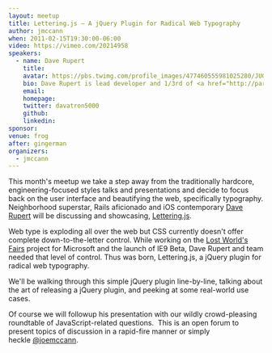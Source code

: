 ```yaml
---
layout: meetup
title: Lettering.js — A jQuery Plugin for Radical Web Typography
author: jmccann
when: 2011-02-15T19:30:00-06:00
video: https://vimeo.com/20214958
speakers:
  - name: Dave Rupert
    title:
    avatar: https://pbs.twimg.com/profile_images/477460555981025280/JUGkf8zv_400x400.jpeg
    bio: Dave Rupert is lead developer and 1/3rd of <a href="http://paravelinc.com">Paravel</a>. He is also the host of the <a href="http://atxwebshow.com">ATX Web Show</a>, a not-so-weekly podcast all about the local web design and development scene here in Austin, TX.
    email:
    homepage:
    twitter: davatron5000
    github:
    linkedin:
sponsor:
venue: frog
after: gingerman
organizers:
  - jmccann
---
```


This month's meetup we take a step away from the traditionally hardcore, engineering-focused styles talks and presentations and decide to focus back on the user interface and beautifying the web, specifically typography. Neighborhood superstar, Rails aficionado and iOS contemporary [Dave Rupert][1] will be discussing and showcasing, [Lettering.js][2].

Web type is exploding all over the web but CSS currently doesn't offer complete down-to-the-letter control. While working on the [Lost World's Fairs][3] project for Microsoft and the launch of IE9 Beta, Dave Rupert and team needed that level of control. Thus was born, Lettering.js, a jQuery plugin for radical web typography.

We'll be walking through this simple jQuery plugin line-by-line, talking about the art of releasing a jQuery plugin, and peeking at some real-world use cases.

Of course we will followup his presentation with our wildly crowd-pleasing roundtable of JavaScript-related questions.  This is an open forum to present topics of discussion in a rapid-fire manner or simply heckle [@joemccann][5].

[1]: http://twitter.com/davatron5000
[2]: http://www.letteringjs.com
[3]: http://lostworldsfairs.com
[5]: http://twitter.com/joemccann
